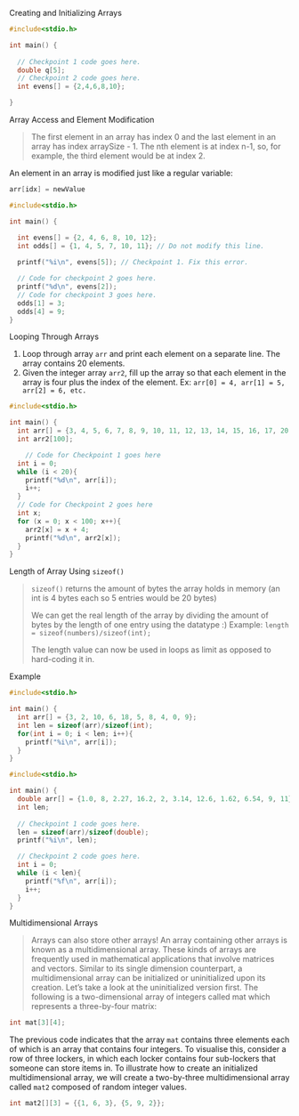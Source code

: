 
Creating and Initializing Arrays
```c
#include<stdio.h>

int main() {
  
  // Checkpoint 1 code goes here.
  double q[5];
  // Checkpoint 2 code goes here.
  int evens[] = {2,4,6,8,10};

}
```


Array Access and Element Modification

> The first element in an array has index 0 and the last element in an array has index arraySize - 1. The nth element is at index n-1, so, for example, the third element would be at index 2.

An element in an array is modified just like a regular variable:
```c
arr[idx] = newValue
```

```c
#include<stdio.h>

int main() {

  int evens[] = {2, 4, 6, 8, 10, 12};
  int odds[] = {1, 4, 5, 7, 10, 11}; // Do not modify this line.
  
  printf("%i\n", evens[5]); // Checkpoint 1. Fix this error.

  // Code for checkpoint 2 goes here.
  printf("%d\n", evens[2]);
  // Code for checkpoint 3 goes here.
  odds[1] = 3;
  odds[4] = 9;
}
```


Looping Through Arrays

1. Loop through array `arr` and print each element on a separate line. The array contains 20 elements.
2. Given the integer array `arr2`, fill up the array so that each element in the array is four plus the index of the element. Ex: `arr[0] = 4, arr[1] = 5, arr[2] = 6, etc.`

```c
#include<stdio.h>

int main() {
  int arr[] = {3, 4, 5, 6, 7, 8, 9, 10, 11, 12, 13, 14, 15, 16, 17, 20, 22, 26, 28, 29};
  int arr2[100];

    // Code for Checkpoint 1 goes here
  int i = 0;
  while (i < 20){
    printf("%d\n", arr[i]);
    i++;
  }
  // Code for Checkpoint 2 goes here
  int x;
  for (x = 0; x < 100; x++){
    arr2[x] = x + 4;
    printf("%d\n", arr2[x]);
  }
}
```


Length of Array Using `sizeof()`

> `sizeof()` returns the amount of bytes the array holds in memory (an int is 4 bytes each so 5 entries would be 20 bytes)
> 
> We can get the real length of the array by dividing the amount of bytes by the length of one entry using the datatype :) Example: `length = sizeof(numbers)/sizeof(int);`
> 
> The length value can now be used in loops as limit as opposed to hard-coding it in.

Example
```c
#include<stdio.h>

int main() {
  int arr[] = {3, 2, 10, 6, 18, 5, 8, 4, 0, 9}; 
  int len = sizeof(arr)/sizeof(int);
  for(int i = 0; i < len; i++){
    printf("%i\n", arr[i]);
  }
}
```

```c
#include<stdio.h>

int main() {
  double arr[] = {1.0, 8, 2.27, 16.2, 2, 3.14, 12.6, 1.62, 6.54, 9, 11};
  int len;
  
  // Checkpoint 1 code goes here.
  len = sizeof(arr)/sizeof(double);
  printf("%i\n", len);

  // Checkpoint 2 code goes here.
  int i = 0;
  while (i < len){
    printf("%f\n", arr[i]);
    i++;
  }
}
```


Multidimensional Arrays

> Arrays can also store other arrays! An array containing other arrays is known as a multidimensional array. These kinds of arrays are frequently used in mathematical applications that involve matrices and vectors. Similar to its single dimension counterpart, a multidimensional array can be initialized or uninitialized upon its creation. Let’s take a look at the uninitialized version first. The following is a two-dimensional array of integers called mat which represents a three-by-four matrix:

```c
int mat[3][4];
```

The previous code indicates that the array `mat` contains three elements each of which is an array that contains four integers. To visualise this, consider a row of three lockers, in which each locker contains four sub-lockers that someone can store items in. To illustrate how to create an initialized multidimensional array, we will create a two-by-three multidimensional array called `mat2` composed of random integer values.

```c
int mat2[][3] = {{1, 6, 3}, {5, 9, 2}};
```